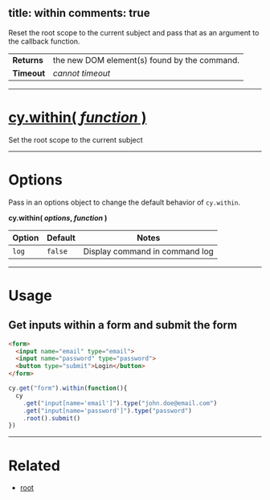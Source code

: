 title: within
comments: true
---

Reset the root scope to the current subject and pass that as an argument to the callback function.

| | |
|--- | --- |
| **Returns** | the new DOM element(s) found by the command. |
| **Timeout** | *cannot timeout* |

***

# [cy.within( *function* )](#section-usage)

Set the root scope to the current subject

***

# Options

Pass in an options object to change the default behavior of `cy.within`.

**cy.within( *options*, *function* )**

Option | Default | Notes
--- | --- | ---
`log` | `false` | Display command in command log

***

# Usage

## Get inputs within a form and submit the form

```html
<form>
  <input name="email" type="email">
  <input name="password" type="password">
  <button type="submit">Login</button>
</form>
```

```javascript
cy.get("form").within(function(){
  cy
    .get("input[name='email']").type("john.doe@email.com")
    .get("input[name='password']").type("password")
    .root().submit()
})
```

***

# Related

- [root](https://on.cypress.io/api/root)